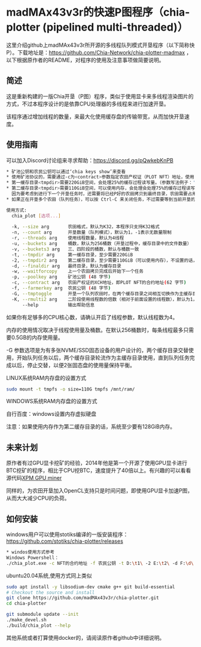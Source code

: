 # madMAx43v3r的快速P图程序（chia-plotter (pipelined multi-threaded)）
这里介绍github上madMAx43v3r所开源的多线程队列模式开垦程序（以下简称快P）。下载地址是：https://github.com/Chia-Network/chia-plotter-madmax ，以下根据原作者的README，对程序的使用及注意事项做简要说明。
## 简述
这是重新构建的一版Chia开垦（P图）程序，类似于使用显卡来多线程渲染图片的方式，不过本程序设计的是依靠CPU处理器的多线程来进行加速开垦。

该程序通过增加线程的数量，来最大化使用缓存盘的传输带宽，从而加快开垦速度。

## 使用指南

可以加入Discord讨论组来寻求帮助：https://discord.gg/pQwkebKnPB
```bash
* 矿池公钥和农民公钥可以通过‘chia keys show’来查看
* 使用矿池协议的，需要通过-c为<contract>参数指定农田产权证（PLOT NFT）地址，使用 `chia plotnft show`来查看。
* 第一缓存目录<tmpdir>需要220GiB空间，会处理25%的缓存过程读写量。（参数写法例子：'./', '/mnt/tmp/'）
* 第二缓存目录<tmpdir>需要110GiB空间，可以使用内存，会处理会处理75%的缓存过程读写量，缓存目录(一+二)总大小需要至少256GiB。如果未设置第二目录，建议第一目录大小在300gGiB以上，
  因为要考虑到进行下一个开垦任务时，还需要将已经P好的农田拷贝到最终目录，农田需要占用101GiB的空间，你的硬盘性能决定，10分钟左右可以完成拷贝。
* 如果正在开垦多个农田（队列任务），可以按 Ctrl-C 来关闭任务，不过需要等到当前开垦的农田结束以后才会退出停止。如果你想立即关闭任务，需要在终端按两次 Ctrl-C 。

使用方式:
  chia_plot [选项...]
  
  -k, --size arg       农田格式，默认为K32，本程序只支持K32格式
  -n, --count arg      开垦数量（队列模式），默认为1，-1表示无数量限制
  -r, --threads arg    使用线程数量，默认为4线程
  -u, --buckets arg    桶数，默认为256桶数（开垦过程中，缓存目录中的文件数量）
  -v, --buckets3 arg   三、四阶段的桶数，默认与桶数一致
  -t, --tmpdir arg     第一缓存目录，至少需要220GiB
  -2, --tmpdir2 arg    第二缓存目录，至少需要110GiB（可以使用内存），不设置的话，默认为第一缓存目录位置
  -d, --finaldir arg   最终目录，默认为缓存目录
  -w, --waitforcopy    上一个农田拷贝完成后开始下一个任务
  -p, --poolkey arg    矿池公钥 (48 字节)
  -c, --contract arg   农田产权证的XCH地址，即PLOT NFT的合约地址(62 字节)
  -f, --farmerkey arg  农民公钥 (48 字节)
  -G, --tmptoggle      开垦一个队列农田时，在两个缓存目录之间相互切换作为主缓存目录，默认不开启
  -K, --rmulti2 arg    二阶段使用线程数的倍数（相对于前面设置的线程数），默认为1，也就是等于r的数量，设置为2，就是2倍r的数量。
      --help           输出帮助信息
```
如果你有足够多的CPU核心数，请确认开启了<threads>线程参数，默认线程数为4。

内存的使用情况取决于线程使用量及桶数。在默认256桶数时，每条线程最多只需要0.5GB的内存使用量。

-G 参数选项是为有多张NVME/SSD固态设备的用户设计的，两个缓存目录交替使用，开始队列任务以后，两个缓存目录轮流作为主缓存目录使用，直到队列任务完成以后，停止交替，以便2张固态盘的使用量保持平衡。

LINUX系统RAM内存盘的设置方式
```bash
sudo mount -t tmpfs -o size=110G tmpfs /mnt/ram/
```
WINDOWS系统RAM内存盘的设置方式

自行百度：windows设置内存虚拟硬盘

注意：如果使用内存作为第二缓存目录的话，系统至少要有128GiB内存。

## 未来计划
原作者有过GPU显卡挖矿的经验，2014年他是第一个开源了使用GPU显卡进行BTC挖矿的程序，相比于CPU挖BTC，速度提升了40倍以上。有兴趣的可以看看源代码[XPM GPU miner](https://github.com/madMAx43v3r/xpmclient)

同样的，为农田开垦加入OpenCL支持只是时间问题，即使用GPU显卡加速P图，从而大大减少CPU的负荷。

## 如何安装
windows用户可以使用stotiks编译的一版安装程序：https://github.com/stotiks/chia-plotter/releases
```bash
* windos使用方式参考
Windows Powershell：
./chia_plot.exe -c NFT的合约地址 -f 农民公钥 -t D:\t1\ -2 E:\t2\ -d F:\d\ -r 16 -u 256 -n 66 -G  -w
```

ubuntu20.04系统,使用方式同上类似
```bash
sudo apt install -y libsodium-dev cmake g++ git build-essential
# Checkout the source and install
git clone https://github.com/madMAx43v3r/chia-plotter.git 
cd chia-plotter

git submodule update --init
./make_devel.sh
./build/chia_plot --help
```
其他系统或者打算使用docker的，请阅读原作者github中详细说明。

